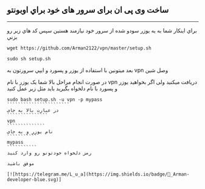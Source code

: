 ساخت وی پی ان برای سرور های خود
 براي اوبونتو
--------

------
براي اينكار شما به يه يوزر سودو شده از سرور خود نيازمند هستين سپس كد هاي زير رو بزني 
````````````````````````````````
wget https://github.com/Arman2122/vpn/master/setup.sh

sudo sh setup.sh
````````````````````````````````

بعد ميتونين با استفاده از يوزر و پسورد و ايپي سرورتون به vpn وصل شين

در صورت انجام مراحل بالا شما یک یوزر با نام
 vpn
دریافت میکنید ولی اگر بخواهید یوزر و پسورد با نام دلخواه بگیرید باید مثل زیر عمل کنید

````````````````````````
sudo bash setup.sh -u vpn -p mypass
```````````````````````
در عبارت بالا به جای
```````````````
vpn
``````````````
نام یوزر و به جای 
```````````
mypass 
```````````
رمز دلخواه خودتونو رو وارد کنید

موفق باشید
 
[![https://telegram.me/L_u_a](https://img.shields.io/badge/💬_Arman-developer-blue.svg)]

